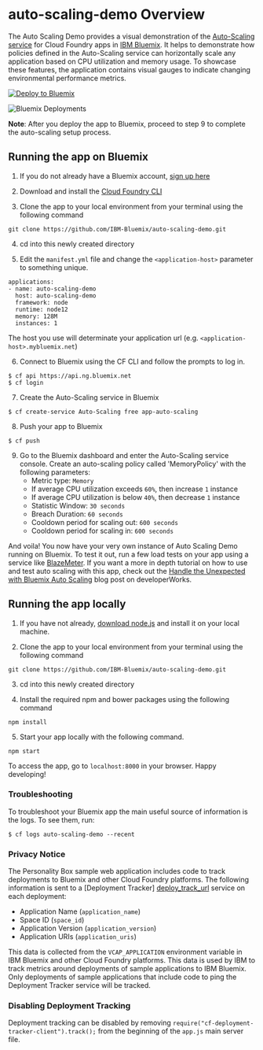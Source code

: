 # auto-scaling-demo Overview

The Auto Scaling Demo provides a visual demonstration of the [Auto-Scaling service][auto_scaling_service_url] for Cloud Foundry apps in [IBM Bluemix][bluemix_url]. It helps to demonstrate how policies defined in the Auto-Scaling service can horizontally scale any application based on CPU utilization and memory usage. To showcase these features,
the application contains visual gauges to indicate changing environmental performance metrics.

[![Deploy to Bluemix](https://bluemix.net/deploy/button.png)](https://bluemix.net/deploy)

![Bluemix Deployments](https://deployment-tracker.mybluemix.net/stats/c0df3b7e4cd10004ed936a2745dedeab/badge.svg)

**Note**: After you deploy the app to Bluemix, proceed to step 9 to complete the auto-scaling setup process.

## Running the app on Bluemix

1. If you do not already have a Bluemix account, [sign up here][bluemix_signup_url]

2. Download and install the [Cloud Foundry CLI][cloud_foundry_url]

3. Clone the app to your local environment from your terminal using the following command

  ```
  git clone https://github.com/IBM-Bluemix/auto-scaling-demo.git
  ```

4. cd into this newly created directory

5. Edit the `manifest.yml` file and change the `<application-host>` parameter to something unique.

  ```
  applications:
  - name: auto-scaling-demo
    host: auto-scaling-demo
    framework: node
    runtime: node12
    memory: 128M
    instances: 1
  ```
  The host you use will determinate your application url (e.g. `<application-host>.mybluemix.net`)

6. Connect to Bluemix using the CF CLI and follow the prompts to log in.

  ```
  $ cf api https://api.ng.bluemix.net
  $ cf login
  ```

7. Create the Auto-Scaling service in Bluemix

  ```
  $ cf create-service Auto-Scaling free app-auto-scaling
  ```

8. Push your app to Bluemix

  ```
  $ cf push
  ```

9. Go to the Bluemix dashboard and enter the Auto-Scaling service console. Create an auto-scaling policy called 'MemoryPolicy' with the following parameters:
	* Metric type: `Memory`
	* If average CPU utilization exceeds `60%`, then increase `1` instance
	* If average CPU utilization is below `40%`, then decrease `1` instance
	* Statistic Window: `30 seconds`
	* Breach Duration: `60 seconds`
	* Cooldown period for scaling out: `600 seconds`
	* Cooldown period for scaling in: `600 seconds`

And voila! You now have your very own instance of Auto Scaling Demo running on Bluemix. To test it out, run a few load tests on your app using a service like [BlazeMeter][blazemeter_url]. If you want a more in depth tutorial on how to use and test auto scaling with this app, check out the [Handle the Unexpected with Bluemix Auto Scaling][auto_scaling_blog] blog post on developerWorks.

## Running the app locally

1. If you have not already, [download node.js][download_node_url] and install it on your local machine.

2. Clone the app to your local environment from your terminal using the following command

  ```
  git clone https://github.com/IBM-Bluemix/auto-scaling-demo.git
  ```

3. cd into this newly created directory

4. Install the required npm and bower packages using the following command

  ```
  npm install
  ```

5. Start your app locally with the following command.

  ```
  npm start
  ```

To access the app, go to `localhost:8000` in your browser. Happy developing!

### Troubleshooting

To troubleshoot your Bluemix app the main useful source of information is the logs. To see them, run:

  ```
  $ cf logs auto-scaling-demo --recent
  ```

### Privacy Notice

The Personality Box sample web application includes code to track deployments to Bluemix and other Cloud Foundry platforms. The following information is sent to a [Deployment Tracker] [deploy_track_url] service on each deployment:

* Application Name (`application_name`)
* Space ID (`space_id`)
* Application Version (`application_version`)
* Application URIs (`application_uris`)

This data is collected from the `VCAP_APPLICATION` environment variable in IBM Bluemix and other Cloud Foundry platforms. This data is used by IBM to track metrics around deployments of sample applications to IBM Bluemix. Only deployments of sample applications that include code to ping the Deployment Tracker service will be tracked.

### Disabling Deployment Tracking

Deployment tracking can be disabled by removing `require("cf-deployment-tracker-client").track();` from the beginning of the `app.js` main server file.

[bluemix_signup_url]: http://ibm.biz/auto-scaling-signup
[bluemix_url]: http://ibm.biz/auto-scaling-bluemix
[auto_scaling_service_url]: https://console.ng.bluemix.net/catalog/services/auto-scaling/
[blazemeter_url]: https://console.ng.bluemix.net/catalog/services/blazemeter/
[auto_scaling_blog]: https://developer.ibm.com/bluemix/2015/04/03/handle-unexpected-bluemix-auto-scaling/
[cloud_foundry_url]: https://github.com/cloudfoundry/cli
[download_node_url]: https://nodejs.org/download/
[deploy_track_url]: https://github.com/cloudant-labs/deployment-tracker

